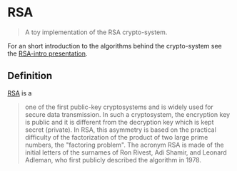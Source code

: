 # RSA
> A toy implementation of the RSA crypto-system.

For an short introduction to the algorithms behind the crypto-system see the [RSA-intro presentation][presentation].

## Definition
[RSA][rsa] is a

> one of the first public-key cryptosystems and is widely used for secure data transmission. In such a cryptosystem, the encryption key is public and it is different from the decryption key which is kept secret (private). In RSA, this asymmetry is based on the practical difficulty of the factorization of the product of two large prime numbers, the "factoring problem". The acronym RSA is made of the initial letters of the surnames of Ron Rivest, Adi Shamir, and Leonard Adleman, who first publicly described the algorithm in 1978. 

[presentation]: https://han-asd-dt.github.io/RSA/
[rsa]: https://en.wikipedia.org/wiki/RSA_(cryptosystem)
